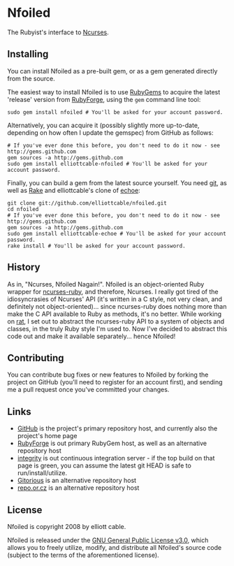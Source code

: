 Nfoiled
=======
The Rubyist's interface to [Ncurses][].

[Ncurses]: <http://www.gnu.org/software/ncurses/> "ncurses - terminal text handling library"

Installing
----------
You can install Nfoiled as a pre-built gem, or as a gem generated directly
from the source.

The easiest way to install Nfoiled is to use [RubyGems][] to acquire the
latest 'release' version from [RubyForge][], using the `gem` command line tool:

    sudo gem install nfoiled # You'll be asked for your account password.

Alternatively, you can acquire it (possibly slightly more up-to-date,
depending on how often I update the gemspec) from GitHub as follows:

    # If you've ever done this before, you don't need to do it now - see http://gems.github.com
    gem sources -a http://gems.github.com
    sudo gem install elliottcable-nfoiled # You'll be asked for your account password.
    
Finally, you can build a gem from the latest source yourself. You need [git][],
as well as [Rake][] and elliottcable's clone of [echoe][]:

    git clone git://github.com/elliottcable/nfoiled.git
    cd nfoiled
    # If you've ever done this before, you don't need to do it now - see http://gems.github.com
    gem sources -a http://gems.github.com
    sudo gem install elliottcable-echoe # You'll be asked for your account password.
    rake install # You'll be asked for your account password.

[git]: <http://git-scm.com/> "git - Fast Version Control System"
[RubyGems]: <http://rubyforge.org/projects/rubygems/> "RubyGems - Ruby package manager"
[RubyForge]: <http://rubyforge.org/projects/nfoiled/> "Nfoiled on RubyForge"
[Rake]: <http://rake.rubyforge.org/> "RAKE - Ruby Make"
[echoe]: <http://github.com/fauna/echoe> "If you don't want to hoe, echoe"

History
-------
As in, "Ncurses, Nfoiled Nagain!". Nfoiled is an object-oriented Ruby wrapper
for [ncurses-ruby][], and therefore, Ncurses. I really got tired of the
idiosyncrasies of Ncurses' API (it's written in a C style, not very clean, and
definitely not object-oriented)... since ncurses-ruby does nothing more than
make the C API available to Ruby as methods, it's no better. While working on
[rat][], I set out to abstract the ncurses-ruby API to a system of objects and
classes, in the truly Ruby style I'm used to. Now I've decided to abstract
this code out and make it available separately... hence Nfoiled!

[ncurses-ruby]: <http://ncurses-ruby.berlios.de/> "ncurses-ruby - access the ncurses library in Ruby"
[rat]: <http://github.com/elliottcable/rat> "rat - terminal chat client"

Contributing
------------
You can contribute bug fixes or new features to Nfoiled by forking the project
on GitHub (you'll need to register for an account first), and sending me a
pull request once you've committed your changes.

Links
-----

- [GitHub](http://github.com/elliottcable/nfoiled "Nfoiled on GitHub") is the
    project's primary repository host, and currently also the project's home
    page
- [RubyForge](http://rubyforge.org/projects/nfoiled "Nfoiled on RubyForge") is
    out primary RubyGem host, as well as an alternative repository host
- [integrity](http://integrit.yreality.net/nfoiled "Nfoiled on yreality's integrity server")
    is out continuous integration server - if the top build on that page is
    green, you can assume the latest git HEAD is safe to run/install/utilize.
- [Gitorious](http://gitorious.org/projects/nfoiled "Nfoiled on Gitorious") is
    an alternative repository host
- [repo.or.cz](http://repo.or.cz/w/nfoiled.git "Nfoiled on repo.or.cz") is
    an alternative repository host

License
-------
Nfoiled is copyright 2008 by elliott cable.

Nfoiled is released under the [GNU General Public License v3.0][gpl], which
allows you to freely utilize, modify, and distribute all Nfoiled's source code
(subject to the terms of the aforementioned license).

[gpl]: <http://www.gnu.org/licenses/gpl.txt> "The GNU General Public License v3.0"
